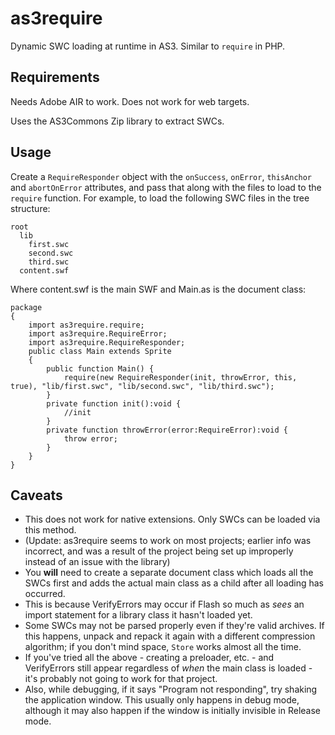 # as3require
Dynamic SWC loading at runtime in AS3. Similar to `require` in PHP.

## Requirements
Needs Adobe AIR to work. Does not work for web targets.

Uses the AS3Commons Zip library to extract SWCs.

## Usage
Create a `RequireResponder` object with the `onSuccess`, `onError`, `thisAnchor` and `abortOnError` attributes, and pass that along with the files to load to the `require` function.
For example, to load the following SWC files in the tree structure:

```
root
  lib
    first.swc
    second.swc
    third.swc
  content.swf
```

Where content.swf is the main SWF and Main.as is the document class:

```
package
{
    import as3require.require;
    import as3require.RequireError;
    import as3require.RequireResponder;
    public class Main extends Sprite
    {
        public function Main() {
            require(new RequireResponder(init, throwError, this, true), "lib/first.swc", "lib/second.swc", "lib/third.swc");
        }
        private function init():void {
            //init
        }
        private function throwError(error:RequireError):void {
            throw error;
        }
    }
}
```

## Caveats
* This does not work for native extensions. Only SWCs can be loaded via this method.
* (Update: as3require seems to work on most projects; earlier info was incorrect, and was a result of the project being set up improperly instead of an issue with the library)
* You **will** need to create a separate document class which loads all the SWCs first and adds the actual main class as a child after all loading has occurred.
* This is because VerifyErrors may occur if Flash so much as _sees_ an import statement for a library class it hasn't loaded yet.
* Some SWCs may not be parsed properly even if they're valid archives. If this happens, unpack and repack it again with a different compression algorithm; if you don't mind space, `Store` works almost all the time.
* If you've tried all the above - creating a preloader, etc. - and VerifyErrors still appear regardless of _when_ the main class is loaded - it's probably not going to work for that project.
* Also, while debugging, if it says "Program not responding", try shaking the application window. This usually only happens in debug mode, although it may also happen if the window is initially invisible in Release mode.
